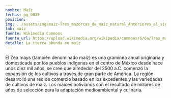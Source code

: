 ```yaml
---
nombre: Maíz
fechas: pg_0035
posicion: 
img: ../assets/img/maiz-Tres_mazorcas_de_maíz_natural_Anteriores_al_siglo_XVI_Museo_de_América.jpg
lnk: maíz
fuente: Wikimedia Commons
fuente_url: https://upload.wikimedia.org/wikipedia/commons/6/6a/Tres_mazorcas_de_ma%C3%ADz_natural._Anteriores_al_siglo_XVI._Museo_de_Am%C3%A9rica.jpg?uselang=es
detalle: La tierra abunda en maíz
---
```


<p>El Zea mays (también denominado maíz) es una gramínea anual originaria y domesticada por los pueblos indígenas en el centro de México desde hace unos diez mil años, se cree que alrededor del 2500 a.C. comenzó la expansión de los cultivos a través de gran parte de América. La región desarrolló una red de comercio basado en los excedentes y las variedades de cultivos de maíz. Los maíces bolivianos son el resultado de millares de años de selección para la adaptación medioambiental y culinaria.</p>

